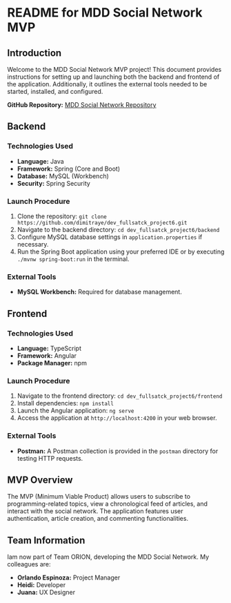 # README for MDD Social Network MVP

## Introduction
Welcome to the MDD Social Network MVP project! This document provides instructions for setting up and launching both the backend and frontend of the application. Additionally, it outlines the external tools needed to be started, installed, and configured.

**GitHub Repository:** [MDD Social Network Repository](https://github.com/dimitraye/dev_fullsatck_project6.git)

## Backend
### Technologies Used
- **Language:** Java
- **Framework:** Spring (Core and Boot)
- **Database:** MySQL (Workbench)
- **Security:** Spring Security

### Launch Procedure
1. Clone the repository: `git clone https://github.com/dimitraye/dev_fullsatck_project6.git`
2. Navigate to the backend directory: `cd dev_fullsatck_project6/backend`
3. Configure MySQL database settings in `application.properties` if necessary.
4. Run the Spring Boot application using your preferred IDE or by executing `./mvnw spring-boot:run` in the terminal.

### External Tools
- **MySQL Workbench:** Required for database management.

## Frontend
### Technologies Used
- **Language:** TypeScript
- **Framework:** Angular
- **Package Manager:** npm

### Launch Procedure
1. Navigate to the frontend directory: `cd dev_fullsatck_project6/frontend`
2. Install dependencies: `npm install`
3. Launch the Angular application: `ng serve`
4. Access the application at `http://localhost:4200` in your web browser.

### External Tools
- **Postman:** A Postman collection is provided in the `postman` directory for testing HTTP requests.

## MVP Overview
The MVP (Minimum Viable Product) allows users to subscribe to programming-related topics, view a chronological feed of articles, and interact with the social network. The application features user authentication, article creation, and commenting functionalities.

## Team Information
Iam now part of Team ORION, developing the MDD Social Network. My colleagues are:
- **Orlando Espinoza:** Project Manager
- **Heidi:** Developer
- **Juana:** UX Designer
